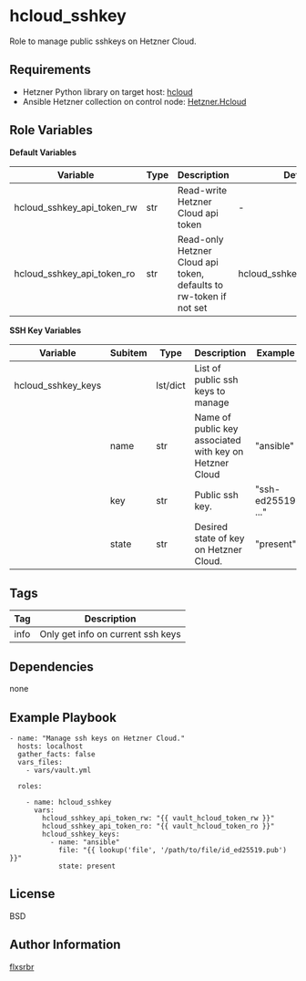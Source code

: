 hcloud_sshkey
=========

Role to manage public sshkeys on Hetzner Cloud.

Requirements
------------

* Hetzner Python library on target host: [hcloud](https://pypi.org/project/hcloud/)
* Ansible Hetzner collection on control node: [Hetzner.Hcloud](https://docs.ansible.com/ansible/latest/collections/hetzner/hcloud/)

Role Variables
--------------

**Default Variables**

| Variable                     | Type | Description                                                        | Default                      |
|------------------------------|------|--------------------------------------------------------------------|------------------------------|
| hcloud_sshkey_api_token_rw   | str  | Read-write Hetzner Cloud api token                                 | -                            |
| hcloud_sshkey_api_token_ro   | str  | Read-only Hetzner Cloud api token, defaults to rw-token if not set | hcloud_sshkey_api_token_rw   |

**SSH Key Variables**

| Variable           | Subitem | Type     | Description                                             | Example           |
|--------------------|---------|----------|---------------------------------------------------------|-------------------|
| hcloud_sshkey_keys |         | lst/dict | List of public ssh keys to manage                       |                   |
|                    | name    | str      | Name of public key associated with key on Hetzner Cloud | "ansible"         |
|                    | key     | str      | Public ssh key.                                         | "ssh-ed25519 ..." |
|                    | state   | str      | Desired state of key on Hetzner Cloud.                  | "present"         |

Tags
----

| Tag                    | Description                                 |
|------------------------|---------------------------------------------|
| info                   | Only get info on current ssh keys       |

Dependencies
------------

none

Example Playbook
----------------

    - name: "Manage ssh keys on Hetzner Cloud."
      hosts: localhost
      gather_facts: false
      vars_files:
        - vars/vault.yml

      roles:

        - name: hcloud_sshkey
          vars:
            hcloud_sshkey_api_token_rw: "{{ vault_hcloud_token_rw }}"
            hcloud_sshkey_api_token_ro: "{{ vault_hcloud_token_ro }}"
            hcloud_sshkey_keys:
              - name: "ansible"
                file: "{{ lookup('file', '/path/to/file/id_ed25519.pub') }}"
                state: present


License
-------

BSD

Author Information
------------------

[flxsrbr](https://github.com/flxsrbr)
